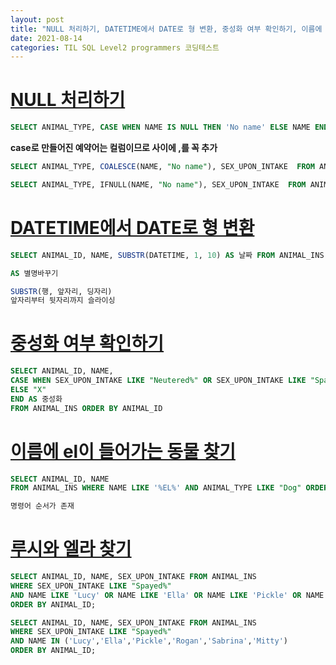 ```yaml
---
layout: post
title: "NULL 처리하기, DATETIME에서 DATE로 형 변환, 중성화 여부 확인하기, 이름에 el이 들어가는 동물 찾기, 루시와 엘라 찾기"
date: 2021-08-14
categories: TIL SQL Level2 programmers 코딩테스트
---
```


# [NULL 처리하기](https://programmers.co.kr/learn/courses/30/lessons/59410)

```sql
SELECT ANIMAL_TYPE, CASE WHEN NAME IS NULL THEN 'No name' ELSE NAME END, SEX_UPON_INTAKE FROM ANIMAL_INS ORDER BY ANIMAL_ID
```

**case로 만들어진 예약어는 컬럼이므로 사이에 ,를 꼭 추가**

```sql
SELECT ANIMAL_TYPE, COALESCE(NAME, "No name"), SEX_UPON_INTAKE  FROM ANIMAL_INS ORDER BY ANIMAL_ID
```

```sql
SELECT ANIMAL_TYPE, IFNULL(NAME, "No name"), SEX_UPON_INTAKE  FROM ANIMAL_INS ORDER BY ANIMAL_ID
```

# [DATETIME에서 DATE로 형 변환](https://programmers.co.kr/learn/courses/30/lessons/59414)

```sql
SELECT ANIMAL_ID, NAME, SUBSTR(DATETIME, 1, 10) AS 날짜 FROM ANIMAL_INS ORDER BY ANIMAL_ID;

AS 별명바꾸기

SUBSTR(행, 앞자리, 딩자리)
앞자리부터 뒷자리까지 슬라이싱
```

# [중성화 여부 확인하기](https://programmers.co.kr/learn/courses/30/lessons/59409)

```sql
SELECT ANIMAL_ID, NAME,
CASE WHEN SEX_UPON_INTAKE LIKE "Neutered%" OR SEX_UPON_INTAKE LIKE "Spayed%" THEN "O"
ELSE "X"
END AS 중성화
FROM ANIMAL_INS ORDER BY ANIMAL_ID
```

# [이름에 el이 들어가는 동물 찾기](https://programmers.co.kr/learn/courses/30/lessons/59047)

```sql
SELECT ANIMAL_ID, NAME
FROM ANIMAL_INS WHERE NAME LIKE '%EL%' AND ANIMAL_TYPE LIKE "Dog" ORDER BY NAME;

명령어 순서가 존재
```

# [루시와 엘라 찾기](https://programmers.co.kr/learn/courses/30/lessons/59046)

```sql
SELECT ANIMAL_ID, NAME, SEX_UPON_INTAKE FROM ANIMAL_INS
WHERE SEX_UPON_INTAKE LIKE "Spayed%"
AND NAME LIKE 'Lucy' OR NAME LIKE 'Ella' OR NAME LIKE 'Pickle' OR NAME LIKE 'Rogan' OR NAME LIKE 'Sabrina' OR NAME LIKE 'Mitty'
ORDER BY ANIMAL_ID;
```

```sql
SELECT ANIMAL_ID, NAME, SEX_UPON_INTAKE FROM ANIMAL_INS
WHERE SEX_UPON_INTAKE LIKE "Spayed%"
AND NAME IN ('Lucy','Ella','Pickle','Rogan','Sabrina','Mitty')
ORDER BY ANIMAL_ID;
```
